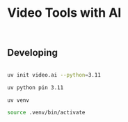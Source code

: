 # Video Tools with AI

```bash



```

## Developing

```bash

uv init video.ai --python=3.11

uv python pin 3.11

uv venv

source .venv/bin/activate

```
